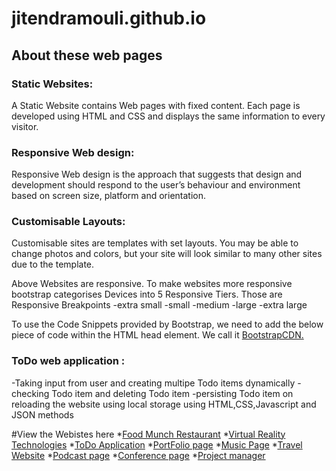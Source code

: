 # jitendramouli.github.io
## About these web pages

 ### Static Websites:
 
A Static Website contains Web pages with fixed content. Each page is developed using HTML and CSS and displays the same information to every visitor.

### Responsive Web design:

Responsive Web design is the approach that suggests that design and development should respond to the user’s behaviour and environment based on screen size, platform and orientation.

### Customisable Layouts:

Customisable sites are templates with set layouts. You may be able to change photos and colors, but your site will look similar to many other sites due to the template.

Above Websites are responsive. To make websites more responsive bootstrap categorises Devices into 5 Responsive Tiers. Those are Responsive Breakpoints
-extra small
-small
-medium
-large
-extra large

To use the Code Snippets provided by Bootstrap, we need to add the below piece of code within the HTML head element. We call it [BootstrapCDN.](https://getbootstrap.com/docs/4.0/getting-started/introduction/)
### ToDo web application :

-Taking input from user and creating multipe Todo items dynamically
-checking Todo item and deleting Todo item
-persisting Todo item on reloading the website using local storage
using HTML,CSS,Javascript and JSON methods


#View the Webistes here
*[Food Munch Restaurant](https://jitendramouli.github.io/Food%20munch%20restaurant/)
*[Virtual Reality Technologies](https://jitendramouli.github.io/Virtual%20Reality%20Technologies/)
*[ToDo Application](https://jitendramouli.github.io/ToDo%20application/)
*[PortFolio page](https://jitendramouli.github.io/Portfolio%20page/)
*[Music Page](https://jitendramouli.github.io/Music%20page/)
*[Travel Website](https://jitendramouli.github.io/Travelling%20website/)
*[Podcast page](https://jitendramouli.github.io/podcast%20page/)
*[Conference page](https://jitendramouli.github.io/conference%20page/)
*[Project manager](https://jitendramouli.github.io/projectmanager/)



